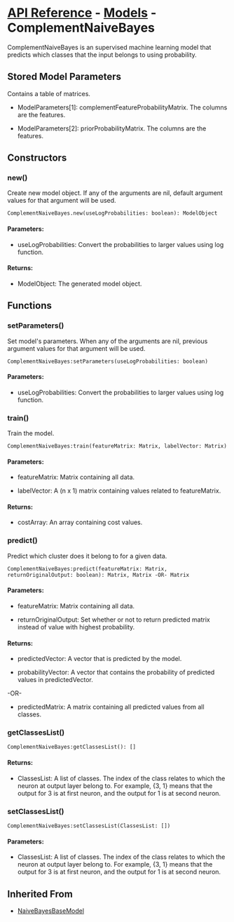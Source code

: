 # [API Reference](../../API.md) - [Models](../Models.md) - ComplementNaiveBayes

ComplementNaiveBayes is an supervised machine learning model that predicts which classes that the input belongs to using probability.

## Stored Model Parameters

Contains a table of matrices.

* ModelParameters[1]: complementFeatureProbabilityMatrix. The columns are the features.

* ModelParameters[2]: priorProbabilityMatrix. The columns are the features.

## Constructors

### new()

Create new model object. If any of the arguments are nil, default argument values for that argument will be used.

```
ComplementNaiveBayes.new(useLogProbabilities: boolean): ModelObject
```

#### Parameters:

* useLogProbabilities: Convert the probabilities to larger values using log function.

#### Returns:

* ModelObject:  The generated model object.

## Functions

### setParameters()

Set model's parameters. When any of the arguments are nil, previous argument values for that argument will be used.

```
ComplementNaiveBayes:setParameters(useLogProbabilities: boolean)
```

#### Parameters:

* useLogProbabilities: Convert the probabilities to larger values using log function.

### train()

Train the model.

```
ComplementNaiveBayes:train(featureMatrix: Matrix, labelVector: Matrix)
```

#### Parameters:

* featureMatrix: Matrix containing all data.

* labelVector: A (n x 1) matrix containing values related to featureMatrix.

#### Returns:

* costArray: An array containing cost values.

### predict()

Predict which cluster does it belong to for a given data.

```
ComplementNaiveBayes:predict(featureMatrix: Matrix, returnOriginalOutput: boolean): Matrix, Matrix -OR- Matrix
```

#### Parameters:

* featureMatrix: Matrix containing all data.

* returnOriginalOutput: Set whether or not to return predicted matrix instead of value with highest probability. 

#### Returns:

* predictedVector: A vector that is predicted by the model.

* probabilityVector: A vector that contains the probability of predicted values in predictedVector.

-OR-

* predictedMatrix: A matrix containing all predicted values from all classes.

### getClassesList()

```
ComplementNaiveBayes:getClassesList(): []
```

#### Returns:

* ClassesList: A list of classes. The index of the class relates to which the neuron at output layer belong to. For example, {3, 1} means that the output for 3 is at first neuron, and the output for 1 is at second neuron.

### setClassesList()

```
ComplementNaiveBayes:setClassesList(ClassesList: [])
```

#### Parameters:

* ClassesList: A list of classes. The index of the class relates to which the neuron at output layer belong to. For example, {3, 1} means that the output for 3 is at first neuron, and the output for 1 is at second neuron.

## Inherited From

* [NaiveBayesBaseModel](NaiveBayesBaseModel.md)
